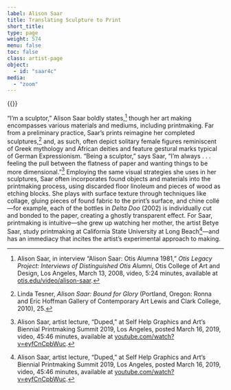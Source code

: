 ```yaml
---
label: Alison Saar
title: Translating Sculpture to Print
short_title:
type: page
weight: 574
menu: false
toc: false
class: artist-page
object:
  - id: "saar4c"
media:
  - "zoom"
---
```

{{<q-figure id="saar4c">}}

“I’m a sculptor,” Alison Saar boldly states,[^1] though her art making encompasses various materials and mediums, including printmaking. Far from a preliminary practice, Saar’s prints reimagine her completed sculptures,[^2] and, as such, often depict solitary female figures reminiscent of Greek mythology and African deities and feature gestural marks typical of German Expressionism. “Being a sculptor,” says Saar, “I’m always . . . feeling the pull between the flatness of paper and wanting things to be more dimensional.”[^3] Employing the same visual strategies she uses in her sculptures, Saar often incorporates found objects and materials into the printmaking process, using discarded floor linoleum and pieces of wood as etching blocks. She plays with surface texture through techniques like collage, gluing pieces of found fabric to the print’s surface, and chine collé—for example, each of the bottles in *Delta Doo* (2002) is individually cut and bonded to the paper, creating a ghostly transparent effect. For Saar, printmaking is intuitive—she grew up watching her mother, the artist Betye Saar, study printmaking at California State University at Long Beach[^4]—and has an immediacy that incites the artist’s experimental approach to making.

[^1]: Alison Saar, in interview “Alison Saar: Otis Alumna 1981,” *Otis Legacy Project: Interviews of Distinguished Otis Alumni*, Otis College of Art and Design, Los Angeles, March 13, 2008, video, 5:24 minutes, available at [otis.edu/video/alison-saar](https://www.otis.edu/video/alison-saar).

[^2]: Linda Tesner, *Alison Saar: Bound for Glory* (Portland, Oregon: Ronna and Eric Hoffman Gallery of Contemporary Art Lewis and Clark College, 2010), 25.

[^3]: Alison Saar, artist lecture, “Duped,” at Self Help Graphics and Art’s Biennial Printmaking Summit 2019, Los Angeles, posted March 16, 2019, video, 45:46 minutes, available at [youtube.com/watch?v=eyfCnCpbWuc](https://www.youtube.com/watch?v=eyfCnCpbWuc).

[^4]: Alison Saar, artist lecture, “Duped,” at Self Help Graphics and Art’s Biennial Printmaking Summit 2019, Los Angeles, posted March 16, 2019, video, 45:46 minutes, available at [youtube.com/watch?v=eyfCnCpbWuc](https://www.youtube.com/watch?v=eyfCnCpbWuc).
